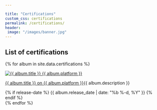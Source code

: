 ```yaml
---

title: "Certifications"
custom_css: certifications
permalink: /certifications/
header: 
 image: "/images/banner.jpg"
---
```


## List of certifications
{% for album in site.data.certifications %}
  <article>
    <a href="{{ album.url }}">
      <img src="{{ album.img }}" alt="{{ album.title }} {{ album.platform }}"/> 
      <p>{{ album.title }}
    on {{ album.platform }}</a>{{ album.description }} </p>  </p>
    {% if release-date %}
      <span class="release-date">{{ album.release_date | date: "%b %-d, %Y" }}</span>
    {% endif %}
	
	
	
  </article>
{% endfor %}
 